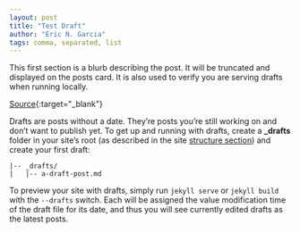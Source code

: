 ```yaml
---
layout: post
title: "Test Draft"
author: "Eric N. Garcia"
tags: comma, separated, list
---
```


This first section is a blurb describing the post. It will be truncated and displayed on the posts card. It is also used to verify you are serving drafts when running locally.

[Source](https://jekyllrb.com/docs/drafts/){:target="\_blank"}

Drafts are posts without a date. They’re posts you’re still working on and don’t want to publish yet. To get up and running with drafts, create a **\_drafts** folder in your site’s root (as described in the site [structure section](https://jekyllrb.com/docs/structure/)) and create your first draft:

```
|-- _drafts/
|   |-- a-draft-post.md
```

To preview your site with drafts, simply run `jekyll serve` or `jekyll build` with the `--drafts` switch. Each will be assigned the value modification time of the draft file for its date, and thus you will see currently edited drafts as the latest posts.
